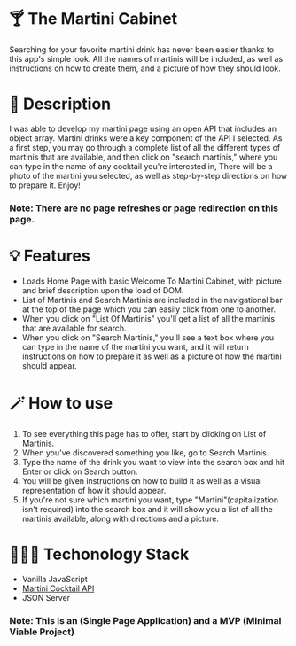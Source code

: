 # 🍸  The Martini Cabinet
Searching for your favorite martini drink has never been easier thanks to this app's simple look.
All the names of martinis will be included, as well as instructions on how to create them, and a picture of how they should look.



# 🚀  Description
I was able to develop my martini page using an open API that includes an object array.
 Martini drinks were a key component of the API I selected. As a first step, 
 you may go through a complete list of all the different types of martinis that are available, and then click on "search martinis,"
where you can type in the name of any cocktail you're interested in, There will be a photo of the martini you selected, 
as well as step-by-step directions on how to prepare it.
Enjoy! 

### Note: There are no page refreshes or page redirection on this page.

# 💡 Features

* Loads Home Page with basic Welcome To Martini Cabinet, with picture and brief description upon the load of DOM.
* List of Martinis and Search Martinis are included in the navigational bar at the top of the page which you can easily click from one to another.
* When you click on "List Of Martinis" you'll get a list of all the martinis that are available for search.
* When you click on "Search Martinis," you'll see a text box where you can type in the name of the martini you want, and it will return instructions on how to prepare it as well as a picture of how the martini should appear.

# 🪄  How to use
1. To see everything this page has to offer, start by clicking on List of Martinis.
2. When you've discovered something you like, go to Search Martinis.
3. Type the name of the drink you want to view into the search box and hit Enter or click on Search button.
4. You will be given instructions on how to build it as well as a visual representation of how it should appear.
5. If you're not sure which martini you want, type "Martini"(capitalization isn't required) into the search box and it will show you a list of all the martinis available, along with directions and a picture.

# 👩🏽‍💻 Techonology Stack
* Vanilla JavaScript
* [Martini Cocktail API](https://www.thecocktaildb.com/api/json/v1/1/search.php?s=martini)
* JSON Server
### Note: This is an (Single Page Application) and a MVP (Minimal Viable Project)